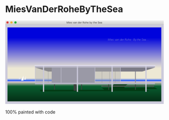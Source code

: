 # MiesVanDerRoheByTheSea

![Pic](application/MVDRBTS-Screenshot.png?raw=true "MiesVanDerRoheByTheSea")


100% painted with code
